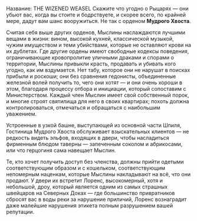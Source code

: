 Название: THE WIZENED WEASEL
Скажите что угодно о Рыцарях — они убьют вас, когда вы стоите и бодрствуете, и скорее всего, по крайней мере, дадут вам шанс вооружиться. Не так с орденом **Мудрого Хвоста**.

Считая себя выше других орденов, Мыслины наслаждаются лучшими вещами в жизни: вином, высокой кухней, классической музыкой, чужим имуществом и теми убийствами, которые не оставляют крови на их дублетах. Где другие ордены имеют свободные кодексы поведения, ограничивающие кровопролитие уличными драками и спорами о территории, Мыслины привыкли красть, продавать и убивать кого угодно, как им вздумается. Нет табу, которое они не нарушат в поисках прибыли и роскоши; они без сравнения гедонисты, объединенные железной волей получить то, чего они хотят — и они очень хороши в этом, благодаря процессу отбора и инициации, который сопоставим с Министерством. Каждый член Мыслин имеет свой собственный порок, и многие строят святилища для него в своих квартирах; похоть должна контролироваться, отмечаться и обращаться с наибольшим уважением.

Устроенные в узкой башне, выступающей из основной части Шпиля, Гостиница Мудрого Хвоста обслуживает взыскательных клиентов — не редкость видеть эльфов, входящих в двери, чтобы насладиться фирменным блюдом таверны — запеченным соколом и абрикосами, или что герцогиня сама навещает Мыслин.

Те, кто хочет получить доступ без членства, должны прийти одетыми соответствующим образом и с кошельком, соответствующим непомерным наценкам, которые Мыслины накладывают на всё, что они продают. У двери их встретит Лоренс, высокомерный, хотя и небольшой, дроу, который является одним из самых страшных швейцаров на Северных Доках — где большинство привратников сбросят вас в воды реки за нарушение приличий, Лоренс вознаградит даже малейшие нарушения этикета полным разрушением вашей репутации.